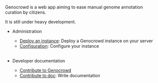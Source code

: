 Genocrowd is a web app aiming to ease manual genome annotation curation by citizens.

It is still under heavy development.

- Administration
    - [Deploy an instance](deploy.md): Deploy a Genocrowd instance on your server
    - [Configuration](configure.md): Configure your instance
<br /><br />

- Developer documentation
    - [Contribute to Genocrowd](contribute.md)
    - [Contribute to doc](docs.md): Write documentation
